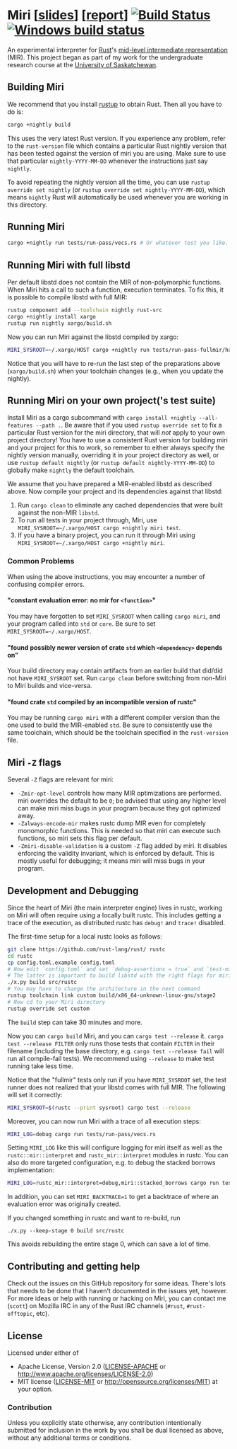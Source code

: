 # Miri [[slides](https://solson.me/miri-slides.pdf)] [[report](https://solson.me/miri-report.pdf)] [![Build Status](https://travis-ci.org/solson/miri.svg?branch=master)](https://travis-ci.org/solson/miri) [![Windows build status](https://ci.appveyor.com/api/projects/status/github/solson/miri?svg=true)](https://ci.appveyor.com/project/solson63299/miri)


An experimental interpreter for [Rust][rust]'s [mid-level intermediate
representation][mir] (MIR). This project began as part of my work for the
undergraduate research course at the [University of Saskatchewan][usask].

## Building Miri

We recommend that you install [rustup][rustup] to obtain Rust. Then all you have
to do is:

```sh
cargo +nightly build
```

This uses the very latest Rust version.  If you experience any problem, refer to
the `rust-version` file which contains a particular Rust nightly version that
has been tested against the version of miri you are using.  Make sure to use
that particular `nightly-YYYY-MM-DD` whenever the instructions just say
`nightly`.

To avoid repeating the nightly version all the time, you can use
`rustup override set nightly` (or `rustup override set nightly-YYYY-MM-DD`),
which means `nightly` Rust will automatically be used whenever you are working
in this directory.

## Running Miri

```sh
cargo +nightly run tests/run-pass/vecs.rs # Or whatever test you like.
```

## Running Miri with full libstd

Per default libstd does not contain the MIR of non-polymorphic functions. When
Miri hits a call to such a function, execution terminates. To fix this, it is
possible to compile libstd with full MIR:

```sh
rustup component add --toolchain nightly rust-src
cargo +nightly install xargo
rustup run nightly xargo/build.sh
```

Now you can run Miri against the libstd compiled by xargo:

```sh
MIRI_SYSROOT=~/.xargo/HOST cargo +nightly run tests/run-pass-fullmir/hashmap.rs
```

Notice that you will have to re-run the last step of the preparations above
(`xargo/build.sh`) when your toolchain changes (e.g., when you update the
nightly).

## Running Miri on your own project('s test suite)

Install Miri as a cargo subcommand with `cargo install +nightly --all-features
--path .`.  Be aware that if you used `rustup override set` to fix a particular
Rust version for the miri directory, that will *not* apply to your own project
directory!  You have to use a consistent Rust version for building miri and your
project for this to work, so remember to either always specify the nightly
version manually, overriding it in your project directory as well, or use
`rustup default nightly` (or `rustup default nightly-YYYY-MM-DD`) to globally
make `nightly` the default toolchain.

We assume that you have prepared a MIR-enabled libstd as described above.  Now
compile your project and its dependencies against that libstd:

1. Run `cargo clean` to eliminate any cached dependencies that were built against
the non-MIR `libstd`.
2. To run all tests in your project through, Miri, use
`MIRI_SYSROOT=~/.xargo/HOST cargo +nightly miri test`.
3. If you have a binary project, you can run it through Miri using
`MIRI_SYSROOT=~/.xargo/HOST cargo +nightly miri`.

### Common Problems

When using the above instructions, you may encounter a number of confusing compiler
errors.

#### "constant evaluation error: no mir for `<function>`"

You may have forgotten to set `MIRI_SYSROOT` when calling `cargo miri`, and
your program called into `std` or `core`. Be sure to set `MIRI_SYSROOT=~/.xargo/HOST`.

#### "found possibly newer version of crate `std` which `<dependency>` depends on"

Your build directory may contain artifacts from an earlier build that did/did not
have `MIRI_SYSROOT` set. Run `cargo clean` before switching from non-Miri to Miri
builds and vice-versa.

#### "found crate `std` compiled by an incompatible version of rustc"

You may be running `cargo miri` with a different compiler version than the one
used to build the MIR-enabled `std`. Be sure to consistently use the same toolchain,
which should be the toolchain specified in the `rust-version` file.

## Miri `-Z` flags

Several `-Z` flags are relevant for miri:

* `-Zmir-opt-level` controls how many MIR optimizations are performed.  miri
  overrides the default to be `0`; be advised that using any higher level can
  make miri miss bugs in your program because they got optimized away.
* `-Zalways-encode-mir` makes rustc dump MIR even for completely monomorphic
  functions.  This is needed so that miri can execute such functions, so miri
  sets this flag per default.
* `-Zmiri-disable-validation` is a custom `-Z` flag added by miri.  It disables
  enforcing the validity invariant, which is enforced by default.  This is
  mostly useful for debugging; it means miri will miss bugs in your program.

## Development and Debugging

Since the heart of Miri (the main interpreter engine) lives in rustc, working on
Miri will often require using a locally built rustc. This includes getting a
trace of the execution, as distributed rustc has `debug!` and `trace!` disabled.

The first-time setup for a local rustc looks as follows:
```sh
git clone https://github.com/rust-lang/rust/ rustc
cd rustc
cp config.toml.example config.toml
# Now edit `config.toml` and set `debug-assertions = true` and `test-miri = true`.
# The latter is important to build libstd with the right flags for miri.
./x.py build src/rustc
# You may have to change the architecture in the next command
rustup toolchain link custom build/x86_64-unknown-linux-gnu/stage2
# Now cd to your Miri directory
rustup override set custom
```
The `build` step can take 30 minutes and more.

Now you can `cargo build` Miri, and you can `cargo test --release` it.  `cargo
test --release FILTER` only runs those tests that contain `FILTER` in their
filename (including the base directory, e.g. `cargo test --release fail` will
run all compile-fail tests).  We recommend using `--release` to make test
running take less time.

Notice that the "fullmir" tests only run if you have `MIRI_SYSROOT` set, the
test runner does not realized that your libstd comes with full MIR.  The
following will set it correctly:
```sh
MIRI_SYSROOT=$(rustc --print sysroot) cargo test --release
```

Moreover, you can now run Miri with a trace of all execution steps:
```sh
MIRI_LOG=debug cargo run tests/run-pass/vecs.rs
```

Setting `MIRI_LOG` like this will configure logging for miri itself as well as
the `rustc::mir::interpret` and `rustc_mir::interpret` modules in rustc.  You
can also do more targeted configuration, e.g. to debug the stacked borrows
implementation:
```sh
MIRI_LOG=rustc_mir::interpret=debug,miri::stacked_borrows cargo run tests/run-pass/vecs.rs
```

In addition, you can set `MIRI_BACKTRACE=1` to get a backtrace of where an
evaluation error was originally created.

If you changed something in rustc and want to re-build, run
```
./x.py --keep-stage 0 build src/rustc
```
This avoids rebuilding the entire stage 0, which can save a lot of time.

## Contributing and getting help

Check out the issues on this GitHub repository for some ideas. There's lots that
needs to be done that I haven't documented in the issues yet, however. For more
ideas or help with running or hacking on Miri, you can contact me (`scott`) on
Mozilla IRC in any of the Rust IRC channels (`#rust`, `#rust-offtopic`, etc).

## License

Licensed under either of
  * Apache License, Version 2.0 ([LICENSE-APACHE](LICENSE-APACHE) or
    http://www.apache.org/licenses/LICENSE-2.0)
  * MIT license ([LICENSE-MIT](LICENSE-MIT) or
    http://opensource.org/licenses/MIT) at your option.

### Contribution

Unless you explicitly state otherwise, any contribution intentionally submitted
for inclusion in the work by you shall be dual licensed as above, without any
additional terms or conditions.

[rust]: https://www.rust-lang.org/
[mir]: https://github.com/rust-lang/rfcs/blob/master/text/1211-mir.md
[usask]: https://www.usask.ca/
[rustup]: https://www.rustup.rs
